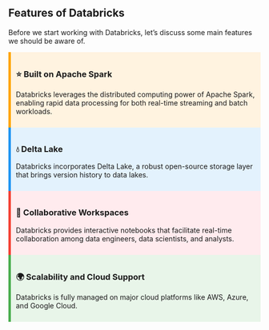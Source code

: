## Features of Databricks

Before we start working with Databricks, let’s discuss some main features we should be aware of.

<div style="border-left: 5px solid orange; padding: 10px; background-color: #fff3e0;">
  <h3>⭐ Built on Apache Spark</h3>
  <p>Databricks leverages the distributed computing power of Apache Spark, enabling rapid data processing for both real-time streaming and batch workloads.</p>
</div>

<div style="border-left: 5px solid #2196F3; padding: 10px; background-color: #E3F2FD;">
  <h3>💧 Delta Lake</h3>
  <p>Databricks incorporates Delta Lake, a robust open-source storage layer that brings version history to data lakes.</p>
</div>

<div style="border-left: 5px solid #F44336; padding: 10px; background-color: #FFEBEE;">
  <h3>👥 Collaborative Workspaces</h3>
  <p>Databricks provides interactive notebooks that facilitate real-time collaboration among data engineers, data scientists, and analysts.</p>
</div>

<div style="border-left: 5px solid #4CAF50; padding: 10px; background-color: #E8F5E9;">
  <h3>🌍 Scalability and Cloud Support</h3>
  <p>Databricks is fully managed on major cloud platforms like AWS, Azure, and Google Cloud.</p>
</div>
